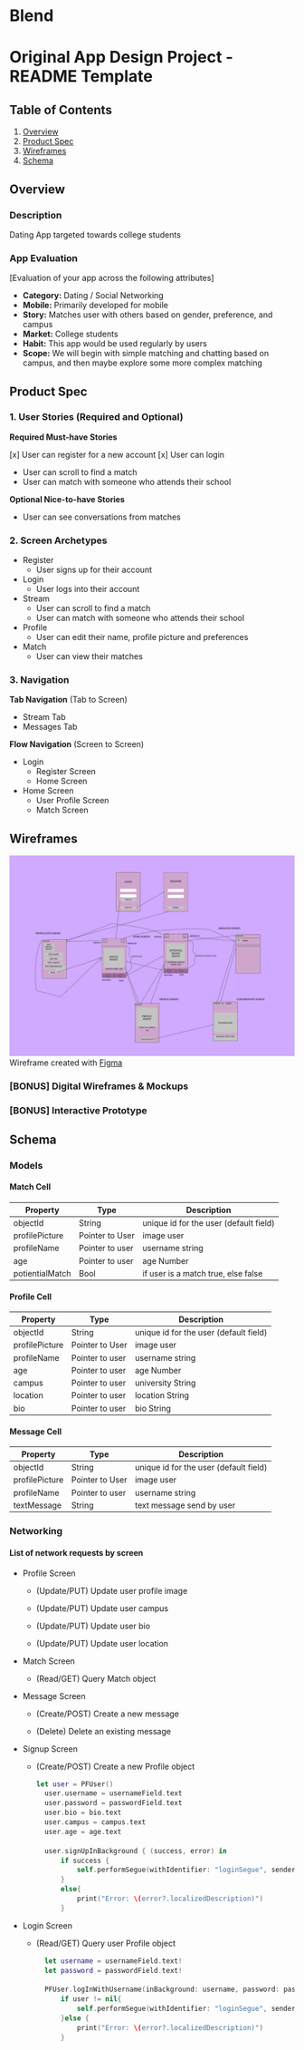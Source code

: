 # Blend
Original App Design Project - README Template
===

## Table of Contents
1. [Overview](#Overview)
1. [Product Spec](#Product-Spec)
1. [Wireframes](#Wireframes)
2. [Schema](#Schema)

## Overview
### Description
Dating App targeted towards college students

### App Evaluation
[Evaluation of your app across the following attributes]
- **Category:** Dating / Social Networking
- **Mobile:** Primarily developed for mobile
- **Story:** Matches user with others based on gender, preference, and campus
- **Market:** College students
- **Habit:** This app would be used regularly by users
- **Scope:** We will begin with simple matching and chatting based on campus, and then maybe explore some more complex matching

## Product Spec

### 1. User Stories (Required and Optional)

**Required Must-have Stories**

[x] User can register for a new account
[x] User can login
* User can scroll to find a match
* User can match with someone who attends their school


**Optional Nice-to-have Stories**

* User can see conversations from matches

### 2. Screen Archetypes

* Register
   * User signs up for their account
* Login
   * User logs into their account
* Stream
   * User can scroll to find a match
   * User can match with someone who attends their school
* Profile
   * User can edit their name, profile picture and preferences
* Match
   * User can view their matches

### 3. Navigation

**Tab Navigation** (Tab to Screen)

* Stream Tab
* Messages Tab

**Flow Navigation** (Screen to Screen)

* Login
   * Register Screen
   * Home Screen
* Home Screen
   * User Profile Screen
   * Match Screen

## Wireframes
![Screenshot](Wireframe.png)
Wireframe created with [Figma](https://www.figma.com/)

### [BONUS] Digital Wireframes & Mockups

### [BONUS] Interactive Prototype

## Schema 
<!-- [This section will be completed in Unit 9] -->

### Models

#### Match Cell

   | Property      | Type     | Description |
   | ------------- | -------- | ------------|
   | objectId      | String   | unique id for the user (default field) |
   | profilePicture| Pointer to User| image user |
   | profileName   | Pointer to user| username string|
   | age           | Pointer to user| age Number |
   | potientialMatch|Bool     | if user is a match true, else false|

#### Profile Cell

   | Property      | Type     | Description |
   | ------------- | -------- | ------------|
   | objectId      | String   | unique id for the user (default field) |
   | profilePicture| Pointer to User| image user |
   | profileName   | Pointer to user| username string|
   | age           | Pointer to user| age Number |
   | campus        | Pointer to user| university String|
   | location      | Pointer to user| location String|
   | bio           | Pointer to user| bio String|

#### Message Cell
   | Property      | Type     | Description |
   | ------------- | -------- | ------------|
   | objectId      | String   | unique id for the user (default field) |
   | profilePicture| Pointer to User| image user |
   | profileName   | Pointer to user| username string|
   | textMessage   | String         | text message send by user|



### Networking

#### List of network requests by screen

- Profile Screen

  - (Update/PUT) Update user profile image

  - (Update/PUT) Update user campus

  - (Update/PUT) Update user bio

  - (Update/PUT) Update user location

- Match Screen

  - (Read/GET) Query Match object

- Message Screen

  - (Create/POST) Create a new message

  - (Delete) Delete an existing message

- Signup Screen
      
  - (Create/POST) Create a new Profile object

     ```swift
     let user = PFUser()
       user.username = usernameField.text
       user.password = passwordField.text
       user.bio = bio.text
       user.campus = campus.text
       user.age = age.text
       
       user.signUpInBackground { (success, error) in
           if success {
               self.performSegue(withIdentifier: "loginSegue", sender: nil)
           }
           else{
               print("Error: \(error?.localizedDescription)")
           }
     ```

- Login Screen
   
  - (Read/GET) Query user Profile object

     ```swift
       let username = usernameField.text!
       let password = passwordField.text!
       
       PFUser.logInWithUsername(inBackground: username, password: password) { (user, error) in    
           if user != nil{
               self.performSegue(withIdentifier: "loginSegue", sender: nil)
           }else {
               print("Error: \(error?.localizedDescription)")
           }
     ```




<!-- - [Create basic snippets for each Parse network request]
- [OPTIONAL: List endpoints if using existing API such as Yelp] -->
